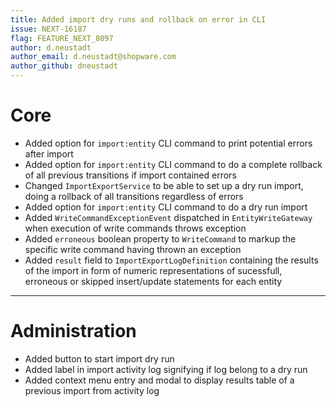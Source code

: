 ```yaml
---
title: Added import dry runs and rollback on error in CLI
issue: NEXT-16187
flag: FEATURE_NEXT_8097
author: d.neustadt
author_email: d.neustadt@shopware.com 
author_github: dneustadt
---
```

# Core
* Added option for `import:entity` CLI command to print potential errors after import
* Added option for `import:entity` CLI command to do a complete rollback of all previous transitions if import contained errors
* Changed `ImportExportService` to be able to set up a dry run import, doing a rollback of all transitions regardless of errors  
* Added option for `import:entity` CLI command to do a dry run import
* Added `WriteCommandExceptionEvent` dispatched in `EntityWriteGateway` when execution of write commands throws exception
* Added `erroneous` boolean property to `WriteCommand` to markup the specific write command having thrown an exception
* Added `result` field to `ImportExportLogDefinition` containing the results of the import in form of numeric representations of sucessfull, erroneous or skipped insert/update statements for each entity
___
# Administration
* Added button to start import dry run
* Added label in import activity log signifying if log belong to a dry run
* Added context menu entry and modal to display results table of a previous import from activity log
